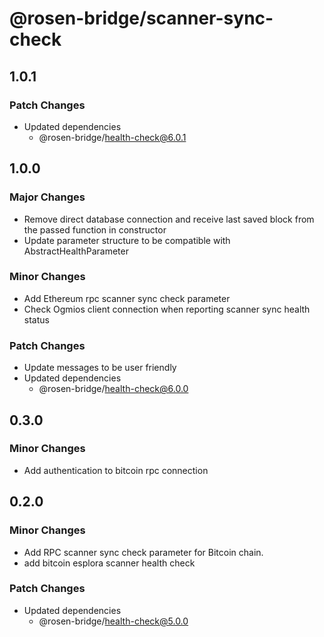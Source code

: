 # @rosen-bridge/scanner-sync-check

## 1.0.1

### Patch Changes

- Updated dependencies
  - @rosen-bridge/health-check@6.0.1

## 1.0.0

### Major Changes

- Remove direct database connection and receive last saved block from the passed function in constructor
- Update parameter structure to be compatible with AbstractHealthParameter

### Minor Changes

- Add Ethereum rpc scanner sync check parameter
- Check Ogmios client connection when reporting scanner sync health status

### Patch Changes

- Update messages to be user friendly
- Updated dependencies
  - @rosen-bridge/health-check@6.0.0

## 0.3.0

### Minor Changes

- Add authentication to bitcoin rpc connection

## 0.2.0

### Minor Changes

- Add RPC scanner sync check parameter for Bitcoin chain.
- add bitcoin esplora scanner health check

### Patch Changes

- Updated dependencies
  - @rosen-bridge/health-check@5.0.0

